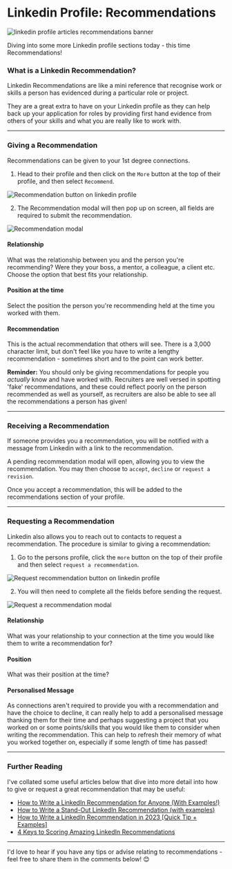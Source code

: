 # Linkedin Profile: Recommendations

![linkedin profile articles recommendations banner](https://github.com/codu-code/codu/assets/92253071/dd3b59a9-c71a-4c0f-b24d-4796dfbfa35d)


Diving into some more Linkedin profile sections today - this time Recommendations!

### What is a Linkedin Recommendation?

Linkedin Recommendations are like a mini reference that recognise work or skills a person has evidenced during a particular role or project.

They are a great extra to have on your Linkedin profile as they can help back up your application for roles by providing first hand evidence from others of your skills and what you are really like to work with.

---

### Giving a Recommendation

Recommendations can be given to your 1st degree connections. 

1. Head to their profile and then click on the `More` button at the top of their profile, and then select `Recommend`.

![Recommendation button on linkedin profile](https://github.com/codu-code/codu/assets/92253071/d69e6bba-d5de-4bad-96e3-5f592de66043)


2. The Recommendation modal will then pop up on screen, all fields are required to submit the recommendation.

![Recommendation modal](https://github.com/codu-code/codu/assets/92253071/32de893f-0a68-4aff-b935-c5438d01c9aa)

#### Relationship

What was the relationship between you and the person you're recommending? Were they your boss, a mentor, a colleague, a client etc. Choose the option that best fits your relationship.

#### Position at the time

Select the position the person you're recommending held at the time you worked with them.

#### Recommendation

This is the actual recommendation that others will see. There is a 3,000 character limit, but don't feel like you have to write a lengthy recommendation - sometimes short and to the point can work better. 

**Reminder:** You should only be giving recommendations for people you *actually* know and have worked with. Recruiters are well versed in spotting 'fake' recommendations, and these could reflect poorly on the person recommended as well as yourself, as recruiters are also be able to see all the recommendations a person has given!

---

### Receiving a Recommendation

If someone provides you a recommendation, you will be notified with a message from Linkedin with a link to the recommendation.

A pending recommendation modal will open, allowing you to view the recommendation. You may then choose to `accept`, `decline` or `request a revision`.

Once you accept a recommendation, this will be added to the recommendations section of your profile.

---

### Requesting a Recommendation

Linkedin also allows you to reach out to contacts to request a recommendation. The procedure is similar to giving a recommendation:

1. Go to the persons profile, click the `more` button on the top of their profile and then select `request a recommendation`.

![Request recommendation button on linkedin profile](https://github.com/codu-code/codu/assets/92253071/00589d73-f1d2-472e-a4cc-87e695aed707)

2. You will then need to complete all the fields before sending the request.

![Request a recommendation modal](https://github.com/codu-code/codu/assets/92253071/e69e0f81-9df4-4254-a443-527915e37d8c)

#### Relationship

What was your relationship to your connection at the time you would like them to write a recommendation for?

#### Position

What was their position at the time?

#### Personalised Message

As connections aren't required to provide you with a recommendation and have the choice to decline, it can really help to add a personalised message thanking them for their time and perhaps suggesting a project that you worked on or some points/skills that you would like them to consider when writing the recommendation. This can help to refresh their memory of what you worked together on, especially if some length of time has passed!

---

### Further Reading

I've collated some useful articles below that dive into more detail into how to give or request a great recommendation that may be useful:

* [How to Write a LinkedIn Recommendation for Anyone (With Examples!)](https://www.themuse.com/advice/your-5minute-guide-to-writing-an-amazing-linkedin-recommendation)
* [How to Write a Stand-Out LinkedIn Recommendation (with examples)](https://www.linkedin.com/pulse/how-write-stand-out-linkedin-recommendation-examples-kathryn-rose-/)
* [How to Write a LinkedIn Recommendation in 2023 [Quick Tip + Examples]
](https://blog.hubspot.com/marketing/write-linkedin-recommendation)
* [4 Keys to Scoring Amazing LinkedIn Recommendations
](https://www.themuse.com/advice/4-keys-to-scoring-amazing-linkedin-recommendations)

---

I'd love to hear if you have any tips or advise relating to recommendations - feel free to share them in the comments below! 
😊
